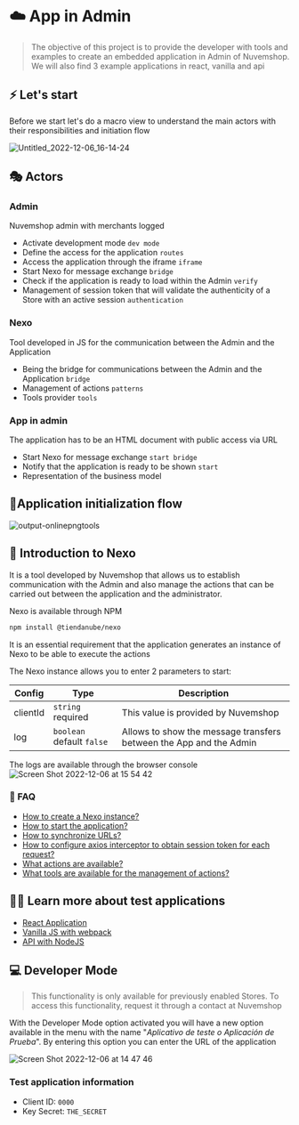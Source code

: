 # ☁️ App in Admin

> The objective of this project is to provide the developer with tools and examples to create an embedded application in Admin of Nuvemshop. We will also find 3 example applications in react, vanilla and api

## ⚡️ Let's start

Before we start let's do a macro view to understand the main actors with their responsibilities and initiation flow

![Untitled_2022-12-06_16-14-24](https://user-images.githubusercontent.com/44773699/205965748-e30c865c-be50-4c99-a038-fece4ca7232b.png)

## 🎭 Actors
### Admin
Nuvemshop admin with merchants logged
- Activate development mode `dev mode`
- Define the access for the application `routes`
- Access the application through the iframe `iframe`
- Start Nexo for message exchange `bridge`
- Check if the application is ready to load within the Admin `verify`
- Management of session token that will validate the authenticity of a Store with an active session `authentication`

### Nexo
Tool developed in JS for the communication between the Admin and the Application
- Being the bridge for communications between the Admin and the Application `bridge`
- Management of actions `patterns`
- Tools provider `tools`

### App in admin
The application has to be an HTML document with public access via URL
- Start Nexo for message exchange `start bridge`
- Notify that the application is ready to be shown `start`
- Representation of the business model

## 🚦Application initialization flow

![output-onlinepngtools](https://user-images.githubusercontent.com/44773699/206066084-f754fcb9-711e-452c-9e21-f86a7f0b3fe2.png)


## 💬 Introduction to Nexo
It is a tool developed by Nuvemshop that allows us to establish communication with the Admin and also manage the actions that can be carried out between the application and the administrator.

Nexo is available through NPM
```bash
npm install @tiendanube/nexo
```

It is an essential requirement that the application generates an instance of Nexo to be able to execute the actions

The Nexo instance allows you to enter 2 parameters to start:


| Config   |  Type                     | Description                                                        |
|----------|---------------------------|--------------------------------------------------------------------|
| clientId | `string` required         | This value is provided by Nuvemshop                                |
| log      | `boolean` default `false` | Allows to show the message transfers between the App and the Admin |

The logs are available through the browser console
![Screen Shot 2022-12-06 at 15 54 42](https://user-images.githubusercontent.com/44773699/205997754-8f47aac1-73d1-4a34-9427-784e7e3f458d.png)


### 🤔 FAQ
- [How to create a Nexo instance?](https://www.npmjs.com/package/@tiendanube/nexo#create-a-nexo-instance)
- [How to start the application?](https://www.npmjs.com/package/@tiendanube/nexo#check-if-the-app-is-connected)
- [How to synchronize URLs?](https://www.npmjs.com/package/@tiendanube/nexo#enable-route-synchronization)
- [How to configure axios interceptor to obtain session token for each request?](https://www.npmjs.com/package/@tiendanube/nexo#get-session-token)
- [What actions are available?](https://www.npmjs.com/package/@tiendanube/nexo#actions)
- [What tools are available for the management of actions?](https://www.npmjs.com/package/@tiendanube/nexo#helpers)
  

## 👨‍💻 Learn more about test applications
- [React Application](/react)
- [Vanilla JS with webpack](/vanilla)
- [API with NodeJS](/vanilla)
## 💻 Developer Mode
> This functionality is only available for previously enabled Stores. To access this functionality, request it through a contact at Nuvemshop

With the Developer Mode option activated you will have a new option available in the menu with the name "*Aplicativo de teste o Aplicación de Prueba*". By entering this option you can enter the URL of the application

![Screen Shot 2022-12-06 at 14 47 46](https://user-images.githubusercontent.com/44773699/205984732-1c572c57-14af-4245-9b03-262645fd91e1.png)

### Test application information
- Client ID: `0000`
- Key Secret: `THE_SECRET`
